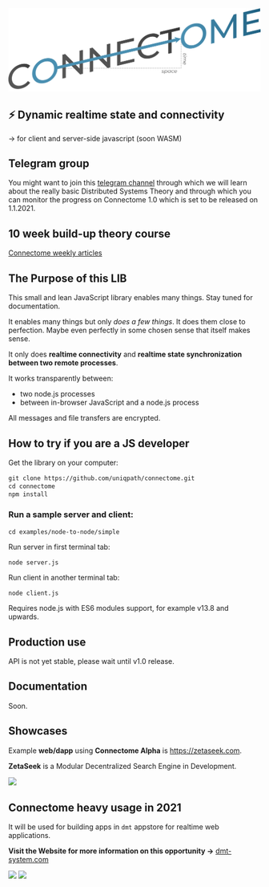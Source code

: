 <img src="img/connectome_logo.png?v=2">

## ⚡ Dynamic realtime state and connectivity

→ for client and server-side javascript (soon WASM)

## Telegram group

You might want to join this [telegram channel](https://t.me/joinchat/D_snZRsPkt8ttomJrINmqA) through which we will learn about the really basic Distributed Systems Theory and through which you can monitor the progress on Connectome 1.0 which is set to be released on 1.1.2021.

## 10 week build-up theory course

[Connectome weekly articles](https://david.zetaseek.com/blog)

## The Purpose of this LIB

This small and lean JavaScript library enables many things. Stay tuned for documentation.

It enables many things but only *does a few things*. It does them close to perfection. Maybe even perfectly in some chosen sense that itself makes sense.

It only does **realtime connectivity** and **realtime state synchronization between two remote processes**.

It works transparently between:

- two node.js processes
- between in-browser JavaScript and a node.js process

All messages and file transfers are encrypted.

## How to try if you are a JS developer

Get the library on your computer:
```
git clone https://github.com/uniqpath/connectome.git
cd connectome
npm install
```

### Run a sample server and client:

```
cd examples/node-to-node/simple
```

Run server in first terminal tab:
```
node server.js
```

Run client in another terminal tab:
```
node client.js
```

Requires node.js with ES6 modules support, for example v13.8 and upwards.

## Production use

API is not yet stable, please wait until v1.0 release.

## Documentation

Soon.

## Showcases

Example **web/dapp** using **Connectome Alpha** is https://zetaseek.com.

**ZetaSeek** is a Modular Decentralized Search Engine in Development.

<img src="https://github.com/uniqpath/info/blob/master/assets/img/zeta_banner.png?raw=true">

## Connectome heavy usage in 2021

It will be used for building apps in `dmt` appstore for realtime web applications.

**Visit the Website for more information on this opportunity →** [dmt-system.com](https://dmt-system.com)

<img src="https://github.com/uniqpath/info/blob/master/assets/img/dmt_research_space.jpg?raw=true">

<img src="https://github.com/uniqpath/info/blob/master/assets/img/wolf_dark_moon.jpg?raw=true">
